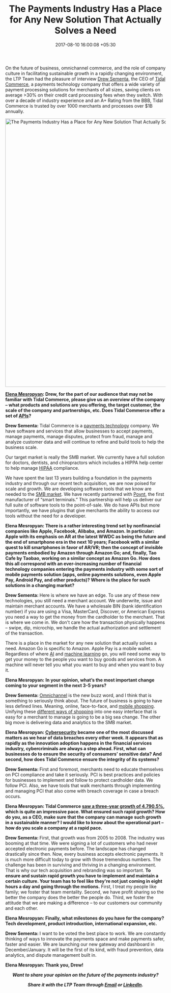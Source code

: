 ﻿---
title: The Payments Industry Has a Place for Any New Solution That Actually Solves
  a Need
date: 2017-08-10 16:00:08 +05:30
categories:
- Fintech
- Insights
- Payments
tags:
- Asia
- Drew Sementa
- Europe
- insights
- payments
- Poynt
- Tidal Commerce
- US
layout: post
type: post
status: publish
category:
- Payments
- Fintech
- Insights
Markets:
- Asia
- Drew Sementa
- Europe
- insights
- payments
- Poynt
- Tidal Commerce
- US
Person: Elena Mesropyan
---

<p>On the future of business, omnichannel commerce, and the role of company culture in facilitating sustainable growth in a rapidly changing environment, the LTP Team had the pleasure of interview <a href="http://linkedin.com/in/drew-sementa-1113b567">Drew Sementa</a>, the CEO of <a href="https://medici.letstalkpayments.com/companies/tidal-commerce">Tidal Commerce</a>, a payments technology company that offers a wide variety of payment processing solutions for merchants of all sizes, saving clients on average &gt;30% on their credit card processing fees when they switch. With over a decade of industry experience and an A+ Rating from the BBB, Tidal Commerce is trusted by over 1000 merchants and processes over $1B annually.</p>
<p><img class="aligncenter size-full wp-image-27521" src="https://s3-us-west-2.amazonaws.com/go-medici/uploads/2017/08/payment2.png" alt="The Payments Industry Has a Place for Any New Solution That Actually Solves a Need" width="1600" height="842" /></p>
<p><a href="https://www.linkedin.com/in/elenamesropyan/"><b>Elena Mesropyan</b></a><b>: </b><strong>Drew, for the part of our audience that may not be familiar with Tidal Commerce, please give us an overview of the company – what products and solutions are you offering, the target customer, the scale of the company and partnerships, etc. Does Tidal Commerce offer a set of <a href="https://letstalkpayments.com/top-banking-apis-enabling-access-to-aggregated-rich-financial-data/">APIs</a>?</strong></p>
<p><b>Drew Sementa: </b>Tidal Commerce is a <a href="https://letstalkpayments.com/overview-of-the-payments-industry/">payments technology</a> company. We have software and services that allow businesses to accept payments, manage payments, manage disputes, protect from fraud, manage and analyze customer data and will continue to refine and build tools to help the business scale. </p>
<p>Our target market is really the SMB market. We currently have a full solution for doctors, dentists, and chiropractors which includes a HIPPA help center to help manage <a href="https://www.hhs.gov/hipaa/index.html">HIPAA</a> compliance. </p>
<p>We have spent the last 13 years building a foundation in the payments industry and through our recent tech acquisition, we are now poised for scale and growth. We are developing software tools that we know are needed to the <a href="https://letstalkpayments.com/keeping-millennial-smbs-starts-with-better-mobile-business-payments/">SMB market</a>. We have recently partnered with <a href="https://poynt.com/">Poynt</a>, the first manufacturer of “smart terminals.” This partnership will help us deliver our full suite of software tools to the point-of-sale. We do have APIs but more importantly, we have plugins that give merchants the ability to access our tools without the need for a developer.</p>
<p><b>Elena Mesropyan: </b><strong>There is a rather interesting trend set by nonfinancial companies like Apple, Facebook, Alibaba, and Amazon. In particular: Apple with its emphasis on AR at the latest WWDC as being the future and the end of smartphone era in the next 10 years; Facebook with a similar quest to kill smartphones in favor of AR/VR; then the concept of invisible payments embodied by Amazon through Amazon Go; and, finally, Tao Cafe by Taobao, working on a similar concept as Amazon Go. How does this all correspond with an ever-increasing number of financial technology companies entering the payments industry with some sort of mobile payments solution (apps, online payments solutions, even Apple Pay, Android Pay, and other products)? Where is the place for such solutions in a changing market?</strong></p>
<p><b>Drew Sementa: </b>Here is where we have an edge. To use any of these new technologies, you still need a merchant account. We underwrite, issue and maintain merchant accounts. We have a wholesale BIN (bank identification number) if you are using a Visa, MasterCard, Discover, or American Express you need a way to get the money from the cardholder to the merchant. That is where we come in. We don't care how the transaction physically happens – swipe, dip, microchip, we handle the actual authorization and settlement of the transaction. </p>
<p>There is a place in the market for any new solution that actually solves a need. Amazon Go is specific to Amazon. Apple Pay is a mobile wallet. Regardless of where <a href="https://letstalkpayments.com/ai-most-defining-technology-banking-industry/">AI</a> and <a href="https://letstalkpayments.com/racing-into-machine-learning-data-readiness-and-developing-world/">machine learning</a> go, you will need some way to get your money to the people you want to buy goods and services from. A machine will never tell you what you want to buy and when you want to buy it.</p>
<p><b>Elena Mesropyan:</b> <strong>In your opinion, what’s the most important change coming to your segment in the next 3-5 years? </strong></p>
<p><b>Drew Sementa: </b><a href="https://letstalkpayments.com/four-considerations-for-a-successful-omnichannel-banking-strategy/">Omnichannel</a> is the new buzz word, and I think that is something to seriously think about. The future of business is going to have less defined lines. Meaning, online, face-to-face, and <a href="https://letstalkpayments.com/the-key-elements-defining-the-perfect-checkout-experience-in-m-commerce/">mobile shopping</a>. Unifying these <a href="https://letstalkpayments.com/mobile-payments-can-transform-shopping-habits/">different ways of shopping</a> into one easy interface that is easy for a merchant to manage is going to be a big sea change. The other big move is delivering data and analytics to the SMB market. </p>
<p><b>Elena Mesropyan: </b><strong><a href="https://letstalkpayments.com/cybersecurity-advantages-for-banks-2017/">Cybersecurity</a> became one of the most discussed matters as we hear of data breaches every other week. It appears that as rapidly as the innovation adoption happens in the financial services industry, cybercriminals are always a step ahead. First, what can businesses do to ensure the security of consumers’ sensitive data? And second, how does Tidal Commerce ensure the integrity of its systems? </strong></p>
<p><b>Drew Sementa: </b>First and foremost, merchants need to educate themselves on PCI compliance and take it seriously. PCI is best practices and policies for businesses to implement and follow to protect cardholder data. We follow PCI. Also, we have tools that walk merchants through implementing and managing PCI that also come with breach coverage in case a breach occurs.</p>
<p><b>Elena Mesropyan: </b><strong>Tidal Commerce <a href="https://www.inc.com/magazine/20080901/spotlight-drew-sementa-premier-payment-systems.html">saw a three-year growth of 4,790.5%</a>, which is quite an impressive pace. What ensured such rapid growth? How do you, as a CEO, make sure that the company can manage such growth in a sustainable manner? I would like to know about the operational part – how do you scale a company at a rapid pace. </strong></p>
<p><b>Drew Sementa: </b>First, that growth was from 2005 to 2008. The industry was booming at that time. We were signing a lot of customers who had never accepted electronic payments before. The landscape has changed drastically since then. Now, every business accepts electronic payments. It is much more difficult today to grow with those tremendous numbers. The challenge has been in surviving and thriving in a changing environment. That is why our tech acquisition and rebranding was so important. <b>To ensure and sustain rapid growth you have to implement and maintain a certain culture. Your team has to feel like they're not just coming in eight hours a day and going through the motions.</b> First, I treat my people like family; we foster that team mentality. Second, we have profit sharing so the better the company does the better the people do. Third, we foster the attitude that we are making a difference – to our customers our community and each other.</p>
<p><b>Elena Mesropyan: </b><strong>Finally, what milestones do you have for the company? Tech development, product introduction, international expansion, etc. </strong></p>
<p><b>Drew Sementa: </b>I want to be voted the best place to work. We are constantly thinking of ways to innovate the payments space and make payments safer, faster and easier. We are launching our new gateway and dashboard in December/January. It will be the first of its kind, with fraud prevention, data analytics, and dispute management built in.</p>
<p><b>Elena Mesropyan: </b><strong>Thank you, Drew!</strong></p>
<p style="text-align: center;"><em><b>Want to share your opinion on the future of the payments industry? </b></em></p>
<p style="text-align: center;"><em><b>Share it with the LTP Team through </b><a href="mailto:elena@letstalkpayments.com"><b>Email</b></a><b> or </b><a href="https://www.linkedin.com/in/elenamesropyan/"><b>LinkedIn</b></a><b>. </b></em></p>
